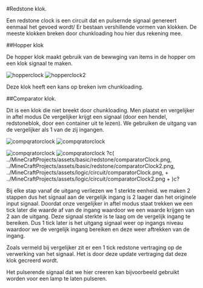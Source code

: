 #Redstone klok.

Een redstone clock is een circuit dat en pulsernde signaal genereert eenmaal het gevoed wordt/
Er bestaan vershillende vormen van klokken. De meeste klokken breken door chunkloading hou hier dus rekening mee.


##Hopper klok

De hopper klok maakt gebruik van de bewwging van items in de hopper om een klok signaal te maken.

![hopperclock](../MineCraftProjects/assets/basic/redstone/HopperClock.png)
![hopperclock2](../MineCraftProjects/assets/basic/redstone/HopperClock2.png)

Deze klok heeft een kans op breken ivm chunkloading.

##Comparator klok.

Dit is een klok die niet breekt door chunkloading.
Men plaatst en vergelijker in aftel modus
De vergelijker krijgt een signaal (door een hendel, redstoneblok, door een container uit te lezen).
We gebruiken de uitgang van de vergelijker als 1 van de zij ingangen. 

![compqratorclock](../MineCraftProjects/assets/basic/redstone/comparatorClock.png)
![compqratorclock](../MineCraftProjects/assets/basic/redstone/comparatorClock2.png)


![compqratorclock](../MineCraftProjects/assets/logic/circuit/comparatorClock.png)
![compqratorclock](../MineCraftProjects/assets/logic/circuit/comparatorClock2.png)
?c(
../MineCraftProjects/assets/basic/redstone/comparatorClock.png,
../MineCraftProjects/assets/basic/redstone/comparatorClock2.png,
../MineCraftProjects/assets/logic/circuit/comparatorClock.png, +
../MineCraftProjects/assets/logic/circuit/comparatorClock2.png +
)c?


Bij elke stap vanaf de uitgang verliezen we 1 sterkte eenheid. we maken 2 stappen dus het signaal aan de vergelijk ingang is 2 laager dan het originele input signaal.
Doordat onze  vergelijker in aftel modus staat trekken we een tick later die waarde af van de ingang waardoor we een waarde krijgen van 2 aan de uitgang.
Deze signaal sterkte is te laag om de vergelijk ingang te bereiken.
Dus 1 tick later is het uitgang signaal weer op ingangs niveau waardoor we de vergelijk ingang bereiken en deze weer aftrekken van de ingang. 


Zoals vermeld bij vergelijker zit er een 1 tick redstone vertraging op de verwerking van het signaal.
Het is door deze update vertraging dat deze klok gecreerd wordt.

Het pulserende signaal dat we hier creeren kan bijvoorbeeld gebruikt worden voor een lamp te laten pulseren.


